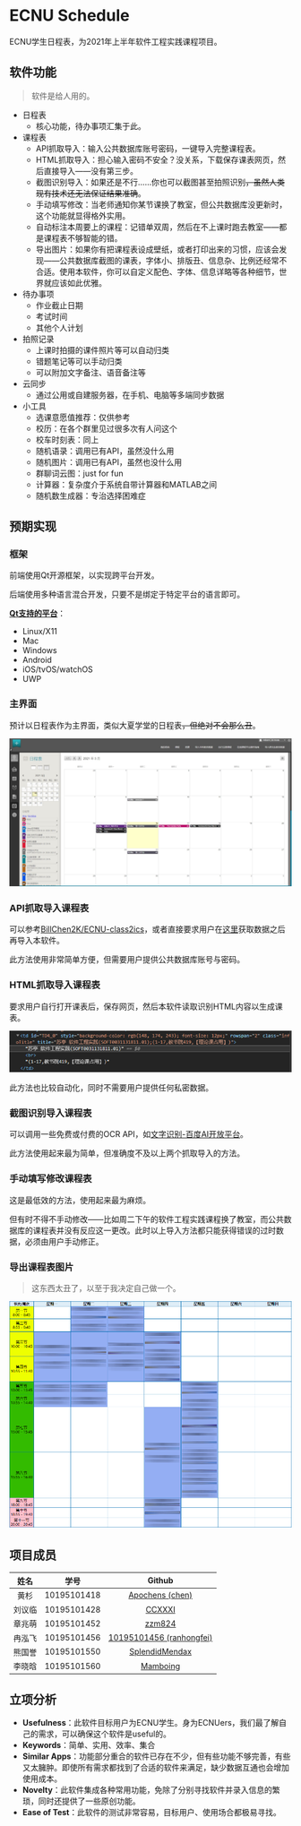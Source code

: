 # ECNU Schedule

ECNU学生日程表，为2021年上半年软件工程实践课程项目。

## 软件功能

> 软件是给人用的。<!--给用户看的，吹得高大上一点-->

* 日程表
  * 核心功能，待办事项汇集于此。
* 课程表
  * API抓取导入：输入公共数据库账号密码，一键导入完整课程表。
  * HTML抓取导入：担心输入密码不安全？没关系，下载保存课表网页，然后直接导入——没有第三步。
  * 截图识别导入：如果还是不行……你也可以截图甚至拍照识别<del>，虽然人类现有技术还无法保证结果准确</del>。
  * 手动填写修改：当老师通知你某节课换了教室，但公共数据库没更新时，这个功能就显得格外实用。
  * 自动标注本周要上的课程：记错单双周，然后在不上课时跑去教室——都是课程表不够智能的错。
  * 导出图片：如果你有把课程表设成壁纸，或者打印出来的习惯，应该会发现——公共数据库截图的课表，字体小、排版丑、信息杂、比例还经常不合适。使用本软件，你可以自定义配色、字体、信息详略等各种细节，世界就应该如此优雅。
* 待办事项
  * 作业截止日期
  * 考试时间
  * 其他个人计划
* 拍照记录
  * 上课时拍摄的课件照片等可以自动归类
  * 错题笔记等可以手动归类
  * 可以附加文字备注、语音备注等
* 云同步
  * 通过公用或自建服务器，在手机、电脑等多端同步数据
* 小工具
  * 选课意愿值推荐：仅供参考
  * 校历：在各个群里见过很多次有人问这个
  * 校车时刻表：同上
  * 随机语录：调用已有API，虽然没什么用
  * 随机图片：调用已有API，虽然也没什么用
  * 群聊词云图：just for fun
  * 计算器：复杂度介于系统自带计算器和MATLAB之间
  * 随机数生成器：专治选择困难症

## 预期实现

### 框架

前端使用Qt开源框架，以实现跨平台开发。

后端使用多种语言混合开发，只要不是绑定于特定平台的语言即可。

[**Qt支持的平台**](https://doc.qt.io/qt-5/supported-platforms.html)：

* Linux/X11
* Mac
* Windows
* Android
* iOS/tvOS/watchOS
* UWP

### 主界面

预计以日程表作为主界面，类似大夏学堂的日程表<del>，但绝对不会那么丑</del>。

![大夏学堂日程表](doc/pic/大夏学堂日程表.jpeg)

### API抓取导入课程表

可以参考[BillChen2K/ECNU-class2ics](https://github.com/BillChen2K/ECNU-class2ics)，或者直接要求用户在[这里](https://class2ics.billc.io/index.html)获取数据之后再导入本软件。

此方法使用非常简单方便，但需要用户提供公共数据库账号与密码。

### HTML抓取导入课程表

要求用户自行打开课表后，保存网页，然后本软件读取识别HTML内容以生成课表。

![HTML课表示例](doc/pic/HTML课表示例.png)

此方法也比较自动化，同时不需要用户提供任何私密数据。

### 截图识别导入课程表

可以调用一些免费或付费的OCR API，如[文字识别-百度AI开放平台](https://cloud.baidu.com/product/ocr_general)。

此方法使用起来最为简单，但准确度不及以上两个抓取导入的方法。

### 手动填写修改课程表

这是最低效的方法，使用起来最为麻烦。

但有时不得不手动修改——比如周二下午的软件工程实践课程换了教室，而公共数据库的课程表并没有反应这一更改。此时以上导入方法都只能获得错误的过时数据，必须由用户手动修正。

### 导出课程表图片

> 这东西太丑了，以至于我决定自己做一个。

![公共数据库课表截图](doc/pic/公共数据库课表截图.png)

## 项目成员

|  姓名  |    学号     |                           Github                           |
| :----: | :---------: | :--------------------------------------------------------: |
|  黄杉  | 10195101418 |       [Apochens (chen)](https://github.com/Apochens)       |
| 刘议临 | 10195101428 |            [CCXXXI](https://github.com/CCXXXI)             |
| 章兆萌 | 10195101452 |            [zzm824](https://github.com/zzm824)             |
| 冉泓飞 | 10195101456 | [10195101456 (ranhongfei)](https://github.com/10195101456) |
| 熊国誉 | 10195101550 |    [SplendidMendax](https://github.com/SplendidMendax)     |
| 李晓晗 | 10195101560 |          [Mamboing](https://github.com/Mamboing)           |

## 立项分析

* **Usefulness**：此软件目标用户为ECNU学生。身为ECNUers，我们最了解自己的需求，可以确保这个软件是useful的。
* **Keywords**：简单、实用、效率、集合
* **Similar Apps**：功能部分重合的软件已存在不少，但有些功能不够完善，有些又太臃肿。即使所有需求都找到了合适的软件来满足，缺少数据互通也会增加使用成本。
* **Novelty**：此软件集成各种常用功能，免除了分别寻找软件并录入信息的繁琐，同时还提供了一些原创功能。
* **Ease of Test**：此软件的测试非常容易，目标用户、使用场合都极易寻找。
